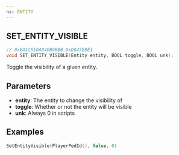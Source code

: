 ```yaml
---
ns: ENTITY
---
```

## SET_ENTITY_VISIBLE

```c
// 0xEA1C610A04DB6BBB 0xD043E8E1
void SET_ENTITY_VISIBLE(Entity entity, BOOL toggle, BOOL unk);
```

Toggle the visibility of a given entity.

## Parameters
* **entity**: The entity to change the visibility of
* **toggle**: Whether or not the entity will be visible
* **unk**: Always 0 in scripts

## Examples
```lua
SetEntityVisible(PlayerPedId(), false, 0)
```
